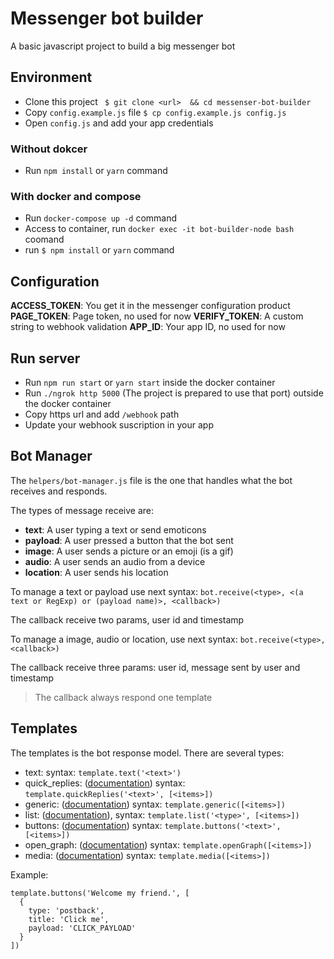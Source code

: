 # Messenger bot builder

A basic javascript project to build a big messenger bot

## Environment
- Clone this project ` $ git clone <url>  && cd messenser-bot-builder`  
- Copy `config.example.js`  file `$ cp config.example.js config.js`
- Open `config.js` and add your app credentials
### Without dokcer
- Run `npm install` or `yarn` command
### With docker and compose
- Run `docker-compose up -d` command
- Access to container, run `docker exec -it bot-builder-node bash`  coomand
- run `$ npm install` or `yarn` command
## Configuration
**ACCESS_TOKEN**:  You get it in the messenger configuration product
**PAGE_TOKEN**: Page token, no used for now
**VERIFY_TOKEN**: A custom string to webhook validation
**APP_ID**: Your app ID, no used for now
## Run server
- Run `npm run start` or `yarn start` inside the docker container
- Run `./ngrok http 5000` (The project is prepared to use that port) outside the docker container
- Copy https url and add `/webhook` path
- Update your webhook suscription in your app

## Bot Manager
The `helpers/bot-manager.js` file is the one that handles what the bot receives and responds.

The types of message receive are:

- **text**: A user typing a text or send emoticons
- **payload**: A user pressed a button that the bot sent
- **image**: A user sends a picture or an emoji (is a gif)
- **audio**: A user sends an audio from a device
- **location**: A user sends his location

To manage a text or payload use next syntax:
`bot.receive(<type>, <(a text or RegExp) or (payload name)>, <callback>)`

The callback receive two params, user id and timestamp

To manage a image, audio or location, use next syntax:
`bot.receive(<type>, <callback>)`

The callback receive three params: user id, message sent by user and timestamp

> The callback always respond one template

## Templates

The templates is the bot response model. There are several types:

- text: syntax: `template.text('<text>')`
- quick_replies: ([documentation](https://developers.facebook.com/docs/messenger-platform/send-messages/quick-replies)) syntax: `template.quickReplies('<text>', [<items>])`
- generic: ([documentation](https://developers.facebook.com/docs/messenger-platform/send-messages/template/generic)) syntax: `template.generic([<items>])`
- list: ([documentation](https://developers.facebook.com/docs/messenger-platform/send-messages/template/list)), syntax: `template.list('<type>', [<items>])`
- buttons: ([documentation](https://developers.facebook.com/docs/messenger-platform/send-messages/template/button)) syntax: `template.buttons('<text>', [<items>])`
- open_graph: ([documentation](https://developers.facebook.com/docs/messenger-platform/send-messages/template/open-graph)) syntax: `template.openGraph([<items>])`
- media: ([documentation](https://developers.facebook.com/docs/messenger-platform/send-messages/template/media)) syntax: `template.media([<items>])`

Example:
```
template.buttons('Welcome my friend.', [
  {
    type: 'postback',
    title: 'Click me',
    payload: 'CLICK_PAYLOAD'
  }
])
```

